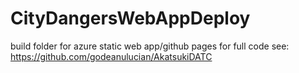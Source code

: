 # CityDangersWebAppDeploy

build folder for azure static web app/github pages
for full code see: https://github.com/godeanulucian/AkatsukiDATC